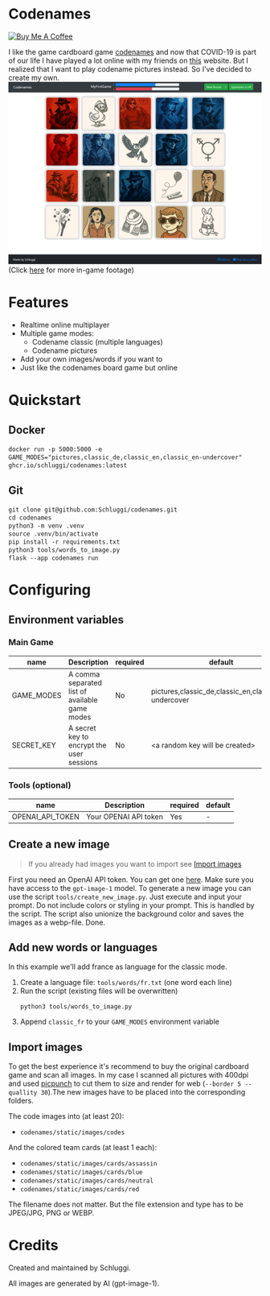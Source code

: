 # Codenames

<a href="https://www.buymeacoffee.com/schluggi" target="_blank"><img src="https://www.buymeacoffee.com/assets/img/custom_images/white_img.png" alt="Buy Me A Coffee" style="height: auto !important;width: auto !important;" ></a>

I like the game cardboard game [codenames](https://en.wikipedia.org/wiki/Codenames_\(board_game\)) and now that COVID-19
is part of our life I have played a lot online with my friends on [this](https://www.horsepaste.com/) website. But I
realized that I want to play codename pictures instead. So I've decided to create my own.
![pictures_ingame.png](screenshots/pictures_ingame.png)
(Click [here](screenshots/README.md) for more in-game footage)

# Features

- Realtime online multiplayer
- Multiple game modes:
    - Codename classic (multiple languages)
    - Codename pictures
- Add your own images/words if you want to
- Just like the codenames board game but online

# Quickstart

## Docker

```commandline
docker run -p 5000:5000 -e GAME_MODES="pictures,classic_de,classic_en,classic_en-undercover" ghcr.io/schluggi/codenames:latest 
```

## Git

```commandline
git clone git@github.com:Schluggi/codenames.git
cd codenames
python3 -m venv .venv
source .venv/bin/activate
pip install -r requirements.txt
python3 tools/words_to_image.py
flask --app codenames run
```

# Configuring

## Environment variables

### Main Game

| name       | Description                                    | required | default                                              |
|------------|------------------------------------------------|----------|------------------------------------------------------|
| GAME_MODES | A comma separated list of available game modes | No       | pictures,classic_de,classic_en,classic_en-undercover |
| SECRET_KEY | A secret key to encrypt the user sessions      | No       | \<a random key will be created\>                     |

### Tools (optional)

| name             | Description           | required | default |
|------------------|-----------------------|----------|---------|
| OPENAI_API_TOKEN | Your OPENAI API token | Yes      | -       |

## Create a new image

> If you already had images you want to import see [Import images](#import-images)

First you need an OpenAI API token. You can get one [here](https://platform.openai.com/). Make sure you have access to
the `gpt-image-1` model.
To generate a new image you can use the script `tools/create_new_image.py`. Just execute and input your prompt. Do not
include colors or styling in your prompt.
This is handled by the script. The script also unionize the background color and saves the images as a webp-file. Done.

## Add new words or languages

In this example we'll add france as language for the classic mode.

1. Create a language file: `tools/words/fr.txt` (one word each line)
2. Run the script (existing files will be overwritten)
    ```commandline
    python3 tools/words_to_image.py
    ```
3. Append `classic_fr` to your `GAME_MODES` environment variable

## Import images

To get the best experience it's recommend to buy the original cardboard game and scan all images. In my case I scanned
all pictures with 400dpi and used [picpunch](https://github.com/Schluggi/picpunch) to cut them to size and render for
web (`--border 5 --quallity 30`).The new images have to be placed into the corresponding folders.

The code images into (at least 20):

- `codenames/static/images/codes`

And the colored team cards (at least 1 each):

- `codenames/static/images/cards/assassin`
- `codenames/static/images/cards/blue`
- `codenames/static/images/cards/neutral`
- `codenames/static/images/cards/red`

The filename does not matter. But the file extension and type has to be JPEG/JPG, PNG or WEBP.

# Credits

Created and maintained by Schluggi.

All images are generated by AI (gpt-image-1).
